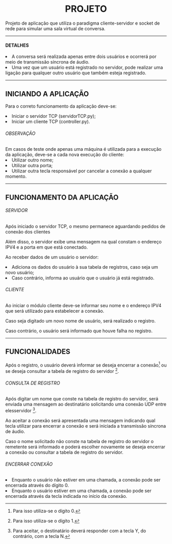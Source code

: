 <h1 align="center">PROJETO</h1>

Projeto de aplicação que utiliza o paradigma cliente-servidor e socket de rede para simular uma sala virtual de conversa.

<hr>

<h4>DETALHES</h3

1. A conversa será realizada apenas entre dois usuários e ocorrerá por meio de transmissão síncrona de áudio.
2. Uma vez que um usuário está registrado no servidor, pode realizar uma ligação para qualquer outro usuário que também esteja registrado.

<hr>

<h2> INICIANDO A APLICAÇÃO </h2>

Para o correto funcionamento da aplicação deve-se:

<li>Iniciar o servidor TCP (servidorTCP.py);
<li>Iniciar um cliente TCP (controller.py).
<h6>OBSERVAÇÃO</h6>
Em casos de teste onde apenas uma máquina é utilizada para a execução da aplicação, deve-se a cada nova execução do cliente:
<li>Utilizar outro nome;
<li>Utilizar outra porta;
<li>Utilizar outra tecla responsável por cancelar a conexão a qualquer momento.

<hr>

<h2> FUNCIONAMENTO DA APLICAÇÃO </h2>

<h6>SERVIDOR</h6>
<p>Após iniciado o servidor TCP, o mesmo permanece aguardando pedidos de conexão dos clientes</p>
<p>Além disso, o servidor exibe uma mensagem na qual constam o endereço IPV4 e a porta em que está conectado.</p>
<p>Ao receber dados de um usuário o servidor:</p>
<li>Adiciona os dados do usuário à sua tabela de registros, caso seja um novo usuário;
<li>Caso contrário, informa ao usuário que o usuário já está registrado.

<h6>CLIENTE</h6>
<p>Ao iniciar o módulo cliente deve-se informar seu nome e o endereço IPV4 que será utilizado para estabelecer a conexão.</p>
<p>Caso seja digitado um novo nome de usuário, será realizado o registro.</p> 
<p>Caso contrário, o usuário será informado que houve falha no registro.</p>

<hr>

<h2> FUNCIONALIDADES </h2>
  
Após o registro, o usuário deverá informar se deseja encerrar a conexão[^1] ou se deseja consultar a tabela de registro do servidor [^2].  

[^1]: Para isso utiliza-se o dígito 0.
[^2]: Para isso utiliza-se o dígito 1.
  
<h6>CONSULTA DE REGISTRO</h6>

Após digitar um nome que conste na tabela de registro do servidor, será enviada uma mensagem ao destinatário solicitando uma conexão UDP entre elesservidor [^3].  

[^3]: Para aceitar, o destinatário deverá responder com a tecla Y, do contrário, com a tecla N.
  
Ao aceitar a conexão será apresentada uma mensagem indicando qual tecla utilizar para encerrar a conexão e será iniciada a transmissão síncrona de áudio.
  
Caso o nome solicitado não conste na tabela de registro do servidor o remetente será informado e poderá escolher novamente se deseja encerrar a conexão ou consultar a tabela de registro do servidor.
  
<h6>ENCERRAR CONEXÃO</h6>
<li>Enquanto o usuário não estiver em uma chamada, a conexão pode ser encerrada através do dígito 0.
<li>Enquanto o usuário estiver em uma chamada, a conexão pode ser encerrada através da tecla indicada no início da conexão. </ br>
